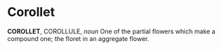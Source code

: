 # Corollet

**COROLLET**, COROLLULE, _noun_ One of the partial flowers which make a compound one; the floret in an aggregate flower.